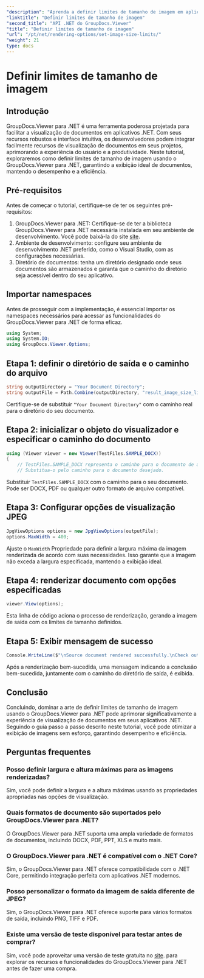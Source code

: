 ```yaml
---
"description": "Aprenda a definir limites de tamanho de imagem em aplicativos .NET sem esforço usando o GroupDocs.Viewer para .NET, aprimorando a experiência de visualização de documentos."
"linktitle": "Definir limites de tamanho de imagem"
"second_title": "API .NET do GroupDocs.Viewer"
"title": "Definir limites de tamanho de imagem"
"url": "/pt/net/rendering-options/set-image-size-limits/"
"weight": 21
type: docs
---
```

# Definir limites de tamanho de imagem

## Introdução
GroupDocs.Viewer para .NET é uma ferramenta poderosa projetada para facilitar a visualização de documentos em aplicativos .NET. Com seus recursos robustos e interface intuitiva, os desenvolvedores podem integrar facilmente recursos de visualização de documentos em seus projetos, aprimorando a experiência do usuário e a produtividade. Neste tutorial, exploraremos como definir limites de tamanho de imagem usando o GroupDocs.Viewer para .NET, garantindo a exibição ideal de documentos, mantendo o desempenho e a eficiência.
## Pré-requisitos
Antes de começar o tutorial, certifique-se de ter os seguintes pré-requisitos:
1. GroupDocs.Viewer para .NET: Certifique-se de ter a biblioteca GroupDocs.Viewer para .NET necessária instalada em seu ambiente de desenvolvimento. Você pode baixá-la do site [site](https://releases.groupdocs.com/viewer/net/).
2. Ambiente de desenvolvimento: configure seu ambiente de desenvolvimento .NET preferido, como o Visual Studio, com as configurações necessárias.
3. Diretório de documentos: tenha um diretório designado onde seus documentos são armazenados e garanta que o caminho do diretório seja acessível dentro do seu aplicativo.

## Importar namespaces
Antes de prosseguir com a implementação, é essencial importar os namespaces necessários para acessar as funcionalidades do GroupDocs.Viewer para .NET de forma eficaz.
```csharp
using System;
using System.IO;
using GroupDocs.Viewer.Options;
```
## Etapa 1: definir o diretório de saída e o caminho do arquivo
```csharp
string outputDirectory = "Your Document Directory";
string outputFile = Path.Combine(outputDirectory, "result_image_size_limit.jpg");
```
Certifique-se de substituir `"Your Document Directory"` com o caminho real para o diretório do seu documento.
## Etapa 2: inicializar o objeto do visualizador e especificar o caminho do documento
```csharp
using (Viewer viewer = new Viewer(TestFiles.SAMPLE_DOCX))
{
    // TestFiles.SAMPLE_DOCX representa o caminho para o documento de amostra.
    // Substitua-o pelo caminho para o documento desejado.
```
Substituir `TestFiles.SAMPLE_DOCX` com o caminho para o seu documento. Pode ser DOCX, PDF ou qualquer outro formato de arquivo compatível.
## Etapa 3: Configurar opções de visualização JPEG
```csharp
JpgViewOptions options = new JpgViewOptions(outputFile);
options.MaxWidth = 400;
```
Ajuste o `MaxWidth` Propriedade para definir a largura máxima da imagem renderizada de acordo com suas necessidades. Isso garante que a imagem não exceda a largura especificada, mantendo a exibição ideal.
## Etapa 4: renderizar documento com opções especificadas
```csharp
viewer.View(options);
```
Esta linha de código aciona o processo de renderização, gerando a imagem de saída com os limites de tamanho definidos.
## Etapa 5: Exibir mensagem de sucesso
```csharp
Console.WriteLine($"\nSource document rendered successfully.\nCheck output in {outputDirectory}.");
```
Após a renderização bem-sucedida, uma mensagem indicando a conclusão bem-sucedida, juntamente com o caminho do diretório de saída, é exibida.

## Conclusão
Concluindo, dominar a arte de definir limites de tamanho de imagem usando o GroupDocs.Viewer para .NET pode aprimorar significativamente a experiência de visualização de documentos em seus aplicativos .NET. Seguindo o guia passo a passo descrito neste tutorial, você pode otimizar a exibição de imagens sem esforço, garantindo desempenho e eficiência.
## Perguntas frequentes
### Posso definir largura e altura máximas para as imagens renderizadas?
Sim, você pode definir a largura e a altura máximas usando as propriedades apropriadas nas opções de visualização.
### Quais formatos de documento são suportados pelo GroupDocs.Viewer para .NET?
O GroupDocs.Viewer para .NET suporta uma ampla variedade de formatos de documentos, incluindo DOCX, PDF, PPT, XLS e muito mais.
### O GroupDocs.Viewer para .NET é compatível com o .NET Core?
Sim, o GroupDocs.Viewer para .NET oferece compatibilidade com o .NET Core, permitindo integração perfeita com aplicativos .NET modernos.
### Posso personalizar o formato da imagem de saída diferente de JPEG?
Sim, o GroupDocs.Viewer para .NET oferece suporte para vários formatos de saída, incluindo PNG, TIFF e PDF.
### Existe uma versão de teste disponível para testar antes de comprar?
Sim, você pode aproveitar uma versão de teste gratuita no [site](https://releases.groupdocs.com/viewer/net/). para explorar os recursos e funcionalidades do GroupDocs.Viewer para .NET antes de fazer uma compra.